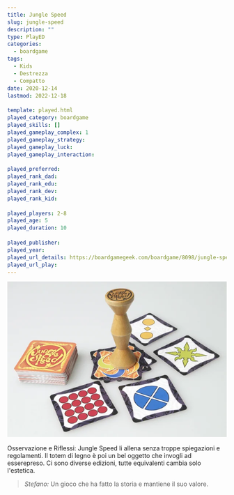 ```yaml
---
title: Jungle Speed
slug: jungle-speed
description: ""
type: PlayED
categories:
  - boardgame
tags:
  - Kids
  - Destrezza
  - Compatto
date: 2020-12-14
lastmod: 2022-12-18

template: played.html
played_category: boardgame
played_skills: []
played_gameplay_complex: 1
played_gameplay_strategy: 
played_gameplay_luck: 
played_gameplay_interaction: 

played_preferred: 
played_rank_dad: 
played_rank_edu: 
played_rank_dev: 
played_rank_kid: 

played_players: 2-8
played_age: 5
played_duration: 10

played_publisher: 
played_year: 
played_url_details: https://boardgamegeek.com/boardgame/8098/jungle-speed
played_url_play: 
---
```


![](img/jungle_speed.webp)

Osservazione e Riflessi: Jungle Speed li allena senza troppe spiegazioni e regolamenti. Il totem di legno è poi un bel oggetto che invogli ad esserepreso.
Ci sono diverse edizioni, tutte equivalenti cambia solo l'estetica.

> *Stefano:*
> Un gioco che ha fatto la storia e mantiene il suo valore. 
